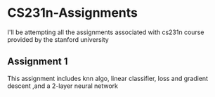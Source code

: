 # CS231n-Assignments

I'll be attempting all the assignments associated with cs231n course provided by the stanford university

## Assignment 1

This assignment includes knn algo, linear classifier, loss and gradient descent ,and a 2-layer neural network
